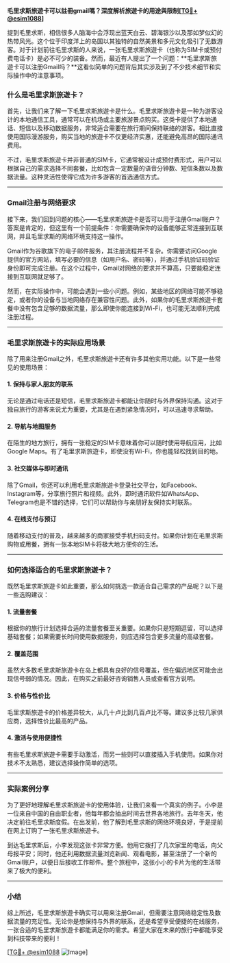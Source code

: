 **毛里求斯旅遊卡可以註冊gmail嗎？深度解析旅遊卡的用途與限制[[TG💪+ @esim1088](https://t.me/s/esim1088)]**

提到毛里求斯，相信很多人脑海中会浮现出蓝天白云、碧海银沙以及那如梦似幻的热带风光。这个位于印度洋上的岛国以其独特的自然美景和多元文化吸引了无数游客。对于计划前往毛里求斯的人来说，一张毛里求斯旅遊卡（也称为SIM卡或预付费电话卡）是必不可少的装备。然而，最近有人提出了一个问题：**毛里求斯旅遊卡可以注册Gmail吗？**这看似简单的问题背后其实涉及到了不少技术细节和实际操作中的注意事项。

### 什么是毛里求斯旅遊卡？

首先，让我们来了解一下毛里求斯旅遊卡是什么。毛里求斯旅遊卡是一种为游客设计的本地通信工具，通常可以在机场或主要旅游景点购买。这类卡提供了本地通话、短信以及移动数据服务，非常适合需要在旅行期间保持联络的游客。相比直接使用国际漫游服务，购买当地的旅遊卡不仅更经济实惠，还能避免高昂的国际通讯费用。

不过，毛里求斯旅遊卡并非普通的SIM卡，它通常被设计成预付费形式，用户可以根据自己的需求选择不同套餐，比如包含一定数量的语音分钟数、短信条数以及数据流量。这种灵活性使得它成为许多游客的首选通信方式。

---

### Gmail注册与网络要求

接下来，我们回到问题的核心——毛里求斯旅遊卡是否可以用于注册Gmail账户？答案是肯定的，但这里有一个前提条件：你需要确保你的设备能够正常连接到互联网，并且毛里求斯的网络环境支持这一操作。

Gmail作为谷歌旗下的电子邮件服务，其注册流程并不复杂。你需要访问Google提供的官方网站，填写必要的信息（如用户名、密码等），并通过手机验证码验证身份即可完成注册。在这个过程中，Gmail对网络的要求并不算高，只要能稳定连接到互联网就足够了。

然而，在实际操作中，可能会遇到一些小问题。例如，某些地区的网络可能不够稳定，或者你的设备与当地网络存在兼容性问题。此外，如果你的毛里求斯旅遊卡套餐中没有包含足够的数据流量，那么即使你能连接到Wi-Fi，也可能无法顺利完成注册过程。

---

### 毛里求斯旅遊卡的实际应用场景

除了用来注册Gmail之外，毛里求斯旅遊卡还有许多其他实用功能。以下是一些常见的使用场景：

#### 1. **保持与家人朋友的联系**
无论是通过电话还是短信，毛里求斯旅遊卡都能让你随时与外界保持沟通。这对于独自旅行的游客来说尤为重要，尤其是在遇到紧急情况时，可以迅速寻求帮助。

#### 2. **导航与地图服务**
在陌生的地方旅行，拥有一张稳定的SIM卡意味着你可以随时使用导航应用，比如Google Maps。有了毛里求斯旅遊卡，即使没有Wi-Fi，你也能轻松找到目的地。

#### 3. **社交媒体与即时通讯**
除了Gmail，你还可以利用毛里求斯旅遊卡登录社交平台，如Facebook、Instagram等，分享旅行照片和视频。此外，即时通讯软件如WhatsApp、Telegram也是不错的选择，它们可以帮助你与亲朋好友保持实时联系。

#### 4. **在线支付与预订**
随着移动支付的普及，越来越多的商家接受手机扫码支付。如果你计划在毛里求斯购物或用餐，拥有一张本地SIM卡将极大地方便你的生活。

---

### 如何选择适合的毛里求斯旅遊卡？

既然毛里求斯旅遊卡如此重要，那么如何挑选一款适合自己需求的产品呢？以下是一些选购建议：

#### 1. **流量套餐**
根据你的旅行计划选择合适的流量套餐至关重要。如果你只是短期逗留，可以选择基础套餐；如果需要长时间使用数据服务，则应选择包含更多流量的高级套餐。

#### 2. **覆盖范围**
虽然大多数毛里求斯旅遊卡在岛上都具有良好的信号覆盖，但在偏远地区可能会出现信号弱的情况。因此，在购买之前最好咨询销售人员或查看官方说明。

#### 3. **价格与性价比**
毛里求斯旅遊卡的价格差异较大，从几十卢比到几百卢比不等。建议多比较几家供应商，选择性价比最高的产品。

#### 4. **激活与使用便捷性**
有些毛里求斯旅遊卡需要手动激活，而另一些则可以直接插入手机使用。如果你对技术不太熟悉，建议选择操作简单的选项。

---

### 实际案例分享

为了更好地理解毛里求斯旅遊卡的使用体验，让我们来看一个真实的例子。小李是一位来自中国的自由职业者，他每年都会抽出时间去世界各地旅行。去年冬天，他决定前往毛里求斯度假。在出发前，他了解到毛里求斯的网络环境良好，于是提前在网上订购了一张毛里求斯旅遊卡。

到达毛里求斯后，小李发现这张卡非常方便。他用它拨打了几次家里的电话，向父母报平安；同时，他还利用数据流量浏览新闻、观看电影，甚至注册了一个新的Gmail账户，以便日后接收工作邮件。整个旅程中，这张小小的卡片为他的生活带来了极大的便利。

---

### 小结

综上所述，毛里求斯旅遊卡确实可以用来注册Gmail，但需要注意网络稳定性及数据流量的充足性。无论你是想保持与外界的联系，还是希望享受便捷的在线服务，一张合适的毛里求斯旅遊卡都能满足你的需求。希望大家在未来的旅行中都能享受到科技带来的便利！

[[TG💪+ @esim1088](https://t.me/s/esim1088) ![Image](https://i.postimg.cc/4NQfJmqS/Snipaste-2025-05-13-00-14-12.png)]